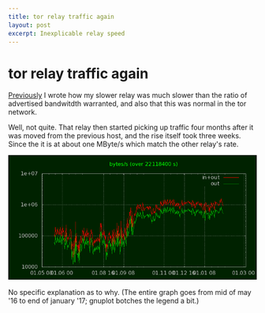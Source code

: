 ```yaml
---
title: tor relay traffic again
layout: post
excerpt: Inexplicable relay speed
---
```


# tor relay traffic again

<a href="">Previously</a> I wrote how my slower relay was
much slower than the ratio of advertised bandwitdth warranted,
and also that this was normal in the tor network.

Well, not quite. That relay then started picking up traffic
four months after it was moved from the previous host, and
the rise itself took three weeks. Since the it is at about
one MByte/s which match the other relay's rate.

<div align='center'><img src='/images/r-trfl-22118400s.png'></div>

No specific explanation as to why. (The entire graph goes from
mid of may '16 to end of january '17; gnuplot botches the legend
a bit.)
